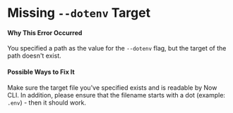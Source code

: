 # Missing `--dotenv` Target

#### Why This Error Occurred

You specified a path as the value for the `--dotenv` flag, but the target of the path doesn't exist.

#### Possible Ways to Fix It

Make sure the target file you've specified exists and is readable by Now CLI. In addition, please ensure that the filename starts with a dot (example: `.env`) - then it should work.
